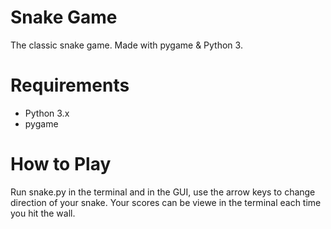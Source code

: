 # Snake Game
The classic snake game. Made with pygame & Python 3.

# Requirements
- Python 3.x
- pygame

# How to Play
Run snake.py in the terminal and in the GUI, use the arrow keys to change direction of your snake. Your scores can be viewe in the terminal each time you hit the wall.